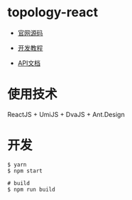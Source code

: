 # topology-react

- [官网源码](https://github.com/le5le-com/topology)

- [开发教程](https://juejin.im/post/5dcc074151882559c8061905)
- [API文档](https://www.yuque.com/alsmile/topology)


# 使用技术

ReactJS + UmiJS + DvaJS + Ant.Design

# 开发

```
$ yarn
$ npm start

# build
$ npm run build

```
